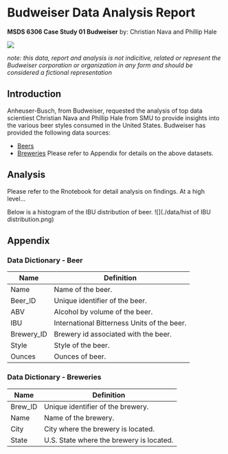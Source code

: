 # Budweiser Data Analysis Report
__MSDS 6306 Case Study 01 Budweiser__
by: Christian Nava and Phillip Hale


![](https://images.askmen.com/1080x540/sports/fanatic/mystery-budweiser-super-bowl-ad-1102806-TwoByOne.jpg)


_note: this data, report and analysis is not indicitive, related or represent the Budweiser corporation or organization in any form and should be considered a fictional representation_


## Introduction
Anheuser-Busch, from Budweiser, requested the analysis of top data scientiest Christian Nava and Phillip Hale from SMU to provide insights into the various beer styles consumed in the United States. Budweiser has provided the following data sources: 
* [Beers](https://github.com/BivinSadler/MSDS-6306-Doing-Data-Science/blob/master/Unit%207/Beers.csv)
* [Breweries](https://github.com/BivinSadler/MSDS-6306-Doing-Data-Science/blob/master/Unit%207/Breweries.csv)
Please refer to Appendix for details on the above datasets. 



## Analysis
Please refer to the Rnotebook for detail analysis on findings. At a high level... 


Below is a histogram of the IBU distribution of beer. 
![](./data/hist of IBU distribution.png)



## Appendix 
### Data Dictionary - Beer
__Name__ | __Definition__ 
--- | ---
Name| Name of the beer.
Beer_ID | Unique identifier of the beer.
ABV | Alcohol by volume of the beer.
IBU | International Bitterness Units of the beer.
Brewery_ID | Brewery id associated with the beer.
Style | Style of the beer.
Ounces | Ounces of beer.

### Data Dictionary - Breweries
__Name__ | __Definition__ 
--- | ---
Brew_ID | Unique identifier of the brewery.
Name | Name of the brewery.
City | City where the brewery is located.
State | U.S. State where the brewery is located.
